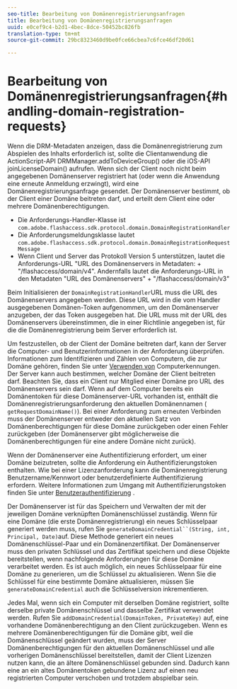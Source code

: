 ```yaml
---
seo-title: Bearbeitung von Domänenregistrierungsanfragen
title: Bearbeitung von Domänenregistrierungsanfragen
uuid: e0cef9c4-b2d1-4bec-8dce-50452bc826fb
translation-type: tm+mt
source-git-commit: 29bc8323460d9be0fce66cbea7c6fce46df20d61

---
```



# Bearbeitung von Domänenregistrierungsanfragen{#handling-domain-registration-requests}

Wenn die DRM-Metadaten anzeigen, dass die Domänenregistrierung zum Abspielen des Inhalts erforderlich ist, sollte die Clientanwendung die ActionScript-API DRMManager.addToDeviceGroup() oder die iOS-API joinLicenseDomain() aufrufen. Wenn sich der Client noch nicht beim angegebenen Domänenserver registriert hat (oder wenn die Anwendung eine erneute Anmeldung erzwingt), wird eine Domänenregistrierungsanfrage gesendet. Der Domänenserver bestimmt, ob der Client einer Domäne beitreten darf, und erteilt dem Client eine oder mehrere Domänenberechtigungen.

* Die Anforderungs-Handler-Klasse ist `com.adobe.flashaccess.sdk.protocol.domain.DomainRegistrationHandler`
* Die Anforderungsmeldungsklasse lautet `com.adobe.flashaccess.sdk.protocol.domain.DomainRegistrationRequestMessage`
* Wenn Client und Server das Protokoll Version 5 unterstützen, lautet die Anforderungs-URL &quot;URL des Domänenservers in Metadaten: + &quot;/flashaccess/domain/v4&quot;. Andernfalls lautet die Anforderungs-URL in den Metadaten &quot;URL des Domänenservers&quot; + &quot;/flashaccess/domain/v3&quot;

Beim Initialisieren der `DomainRegistrationHandler`URL muss die URL des Domänenservers angegeben werden. Diese URL wird in die vom Handler ausgegebenen Domänen-Token aufgenommen, um den Domänenserver anzugeben, der das Token ausgegeben hat. Die URL muss mit der URL des Domänenservers übereinstimmen, die in einer Richtlinie angegeben ist, für die die Domänenregistrierung beim Server erforderlich ist.

Um festzustellen, ob der Client der Domäne beitreten darf, kann der Server die Computer- und Benutzerinformationen in der Anforderung überprüfen. Informationen zum Identifizieren und Zählen von Computern, die zur Domäne gehören, finden Sie unter [Verwenden von](../../aaxs-protecting-content/content-implementing-the-license-server/content-processing-aaxs-requests/content-using-machine-ids.md) Computerkennungen. Der Server kann auch bestimmen, welcher Domäne der Client beitreten darf. Beachten Sie, dass ein Client nur Mitglied einer Domäne pro URL des Domänenservers sein darf. Wenn auf dem Computer bereits ein Domänentoken für diese Domänenserver-URL vorhanden ist, enthält die Domänenregistrierungsanforderung den aktuellen Domänennamen ( `getRequestDomainName()`). Bei einer Anforderung zum erneuten Verbinden muss der Domänenserver entweder den aktuellen Satz von Domänenberechtigungen für diese Domäne zurückgeben oder einen Fehler zurückgeben (der Domänenserver gibt möglicherweise die Domänenberechtigungen für eine andere Domäne nicht zurück).

Wenn der Domänenserver eine Authentifizierung erfordert, um einer Domäne beizutreten, sollte die Anforderung ein Authentifizierungstoken enthalten. Wie bei einer Lizenzanforderung kann die Domänenregistrierung Benutzername/Kennwort oder benutzerdefinierte Authentifizierung erfordern. Weitere Informationen zum Umgang mit Authentifizierungstoken finden Sie unter [Benutzerauthentifizierung](../../aaxs-protecting-content/content-introduction/content-usage-rules/content-authentication/content-user-authentication.md) .

Der Domänenserver ist für das Speichern und Verwalten der mit der jeweiligen Domäne verknüpften Domänenschlüssel zuständig. Wenn für eine Domäne (die erste Domänenregistrierung) ein neues Schlüsselpaar generiert werden muss, rufen Sie `generateDomainCredential``(String, int, Principal, Date)`auf. Diese Methode generiert ein neues Domänenschlüssel-Paar und ein Domänenzertifikat. Der Domänenserver muss den privaten Schlüssel und das Zertifikat speichern und diese Objekte bereitstellen, wenn nachfolgende Anforderungen für diese Domäne verarbeitet werden. Es ist auch möglich, ein neues Schlüsselpaar für eine Domäne zu generieren, um die Schlüssel zu aktualisieren. Wenn Sie die Schlüssel für eine bestimmte Domäne aktualisieren, müssen Sie `generateDomainCredential` auch die Schlüsselversion inkrementieren.

Jedes Mal, wenn sich ein Computer mit derselben Domäne registriert, sollte derselbe private Domänenschlüssel und dasselbe Zertifikat verwendet werden. Rufen Sie `addDomainCredential(DomainToken, PrivateKey)` auf, eine vorhandene Domänenberechtigung an den Client zurückzugeben. Wenn es mehrere Domänenberechtigungen für die Domäne gibt, weil die Domänenschlüssel geändert wurden, muss der Server Domänenberechtigungen für den aktuellen Domänenschlüssel und alle vorherigen Domänenschlüssel bereitstellen, damit der Client Lizenzen nutzen kann, die an ältere Domänenschlüssel gebunden sind. Dadurch kann eine an ein altes Domänentoken gebundene Lizenz auf einen neu registrierten Computer verschoben und trotzdem abspielbar sein.
